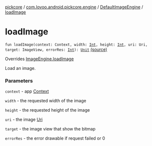 [pickcore](../../index.md) / [com.lovoo.android.pickcore.engine](../index.md) / [DefaultImageEngine](index.md) / [loadImage](./load-image.md)

# loadImage

`fun loadImage(context: Context, width: `[`Int`](https://kotlinlang.org/api/latest/jvm/stdlib/kotlin/-int/index.html)`, height: `[`Int`](https://kotlinlang.org/api/latest/jvm/stdlib/kotlin/-int/index.html)`, uri: Uri, target: ImageView, errorRes: `[`Int`](https://kotlinlang.org/api/latest/jvm/stdlib/kotlin/-int/index.html)`): `[`Unit`](https://kotlinlang.org/api/latest/jvm/stdlib/kotlin/-unit/index.html) [(source)](https://github.com/lovoo/android-pickpic/blob/master/pickcore/src/main/kotlin/com/lovoo/android/pickcore/engine/DefaultImageEngine.kt#L23)

Overrides [ImageEngine.loadImage](../../com.lovoo.android.pickcore.contract/-image-engine/load-image.md)

Load an image.

### Parameters

`context` - app [Context](#)

`width` - the requested width of the image

`height` - the requested height of the image

`uri` - the image [Uri](#)

`target` - the image view that show the bitmap

`errorRes` - the error drawable if request failed or 0